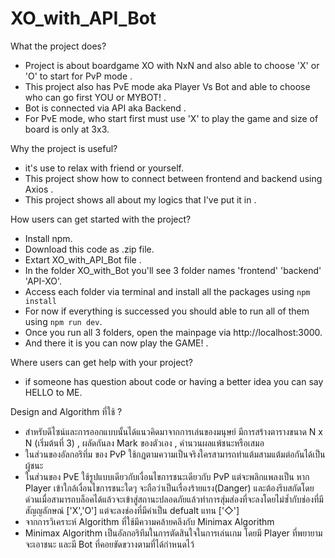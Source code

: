 # XO_with_API_Bot
What the project does?

  - Project is about boardgame XO with NxN and also able to choose 'X' or 'O' to start for PvP mode .
  - This project also has PvE mode aka Player Vs Bot and able to choose who can go first YOU or MYBOT! .
  - Bot is connected via API aka Backend .
  - For PvE mode, who start first must use 'X' to play the game and size of board is only at 3x3.

Why the project is useful?

  - it's use to relax with friend or yourself.
  - This project show how to connect between frontend and backend using Axios .
  - This project shows all about my logics that I've put it in .

How users can get started with the project?

  - Install npm.
  - Download this code as .zip file.
  - Extart XO_with_API_Bot file .
  - In the folder XO_with_Bot you'll see 3 folder names 'frontend' 'backend' 'API-XO'.
  - Access each folder via terminal and install all the packages using `npm install`
  - For now if everything is successed you should able to run all of them using `npm run dev`.
  - Once you run all 3 folders, open the mainpage via http://localhost:3000.
  - And there it is you can now play the GAME! .
  
Where users can get help with your project?
  - if someone has question about code or having a better idea you can say HELLO to ME.


Design and Algorithm ที่ใช้ ?

  - สำหรับดีไซน์และการออกแบบนั้นได้แนวคิดมาจากการเล่นของมนุษย์ มีการสร้างตารางขนาด N x N (เริ่มต้นที่ 3) , ผลัดกันลง Mark ของตัวเอง , คำนวนผลแพ้ชนะหรือเสมอ
  - ในส่วนของอัลกอริทึ่ม ของ PvP ใช้กฎตามความเป็นจริงใครสามารถทำแต้มสามแต้มต่อกันได้เป็นผู้ชนะ
  - ในส่วนของ PvE ใช้รูปแบบเดียวกับเงื่อนไขการชนะเดียวกับ PvP แต่จะพลิกแพลงเป็น หาก Player เข้าใกล้เงื่อนไขการชนะใดๆ จะถือว่าเป็นเรื่องร้ายแรง(Danger) และต้องรีบสกัดโดยด่วนเมื่อสามารถบล็อคได้แล้วจะเข้าสู่สถานะปลอดภัยแล้วทำการสุ่มส่องที่จะลงโดยไม่ซ้ำกับช่องที่มีสัญญลักษณ์ ['X','O'] แต่จะลงช่องที่มีค่าเป็น defualt แทน ['◇']
  - จากการวิเคราะห์ Algorithm ที่ใช้มีความคล้ายคลึงกับ Minimax Algorithm
 - Minimax Algorithm เป็นอัลกอริทึมในการตัดสินใจในการเล่นเกม โดยมี Player ที่พยายามจะเอาชนะ และมี Bot ที่คอยขัดขวางตามที่ได้กำหนดไว้
